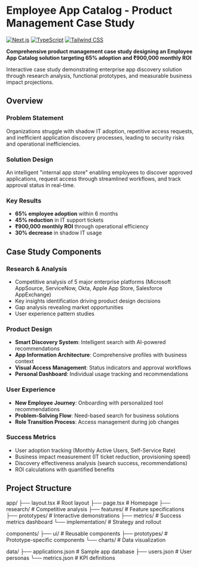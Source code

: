 # Employee App Catalog - Product Management Case Study

[![Next.js](https://img.shields.io/badge/Next.js-14-black)](https://nextjs.org/)
[![TypeScript](https://img.shields.io/badge/TypeScript-5.0-blue)](https://www.typescriptlang.org/)
[![Tailwind CSS](https://img.shields.io/badge/Tailwind-CSS-38B2AC)](https://tailwindcss.com/)

**Comprehensive product management case study designing an Employee App Catalog solution targeting 65% adoption and ₹900,000 monthly ROI**

Interactive case study demonstrating enterprise app discovery solution through research analysis, functional prototypes, and measurable business impact projections.

## Overview

### Problem Statement
Organizations struggle with shadow IT adoption, repetitive access requests, and inefficient application discovery processes, leading to security risks and operational inefficiencies.

### Solution Design
An intelligent "internal app store" enabling employees to discover approved applications, request access through streamlined workflows, and track approval status in real-time.

### Key Results
- **65% employee adoption** within 6 months
- **45% reduction** in IT support tickets  
- **₹900,000 monthly ROI** through operational efficiency
- **30% decrease** in shadow IT usage

## Case Study Components

### Research & Analysis
- Competitive analysis of 5 major enterprise platforms (Microsoft AppSource, ServiceNow, Okta, Apple App Store, Salesforce AppExchange)
- Key insights identification driving product design decisions
- Gap analysis revealing market opportunities
- User experience pattern studies

### Product Design
- **Smart Discovery System**: Intelligent search with AI-powered recommendations
- **App Information Architecture**: Comprehensive profiles with business context
- **Visual Access Management**: Status indicators and approval workflows
- **Personal Dashboard**: Individual usage tracking and recommendations

### User Experience
- **New Employee Journey**: Onboarding with personalized tool recommendations
- **Problem-Solving Flow**: Need-based search for business solutions
- **Role Transition Process**: Access management during job changes

### Success Metrics
- User adoption tracking (Monthly Active Users, Self-Service Rate)
- Business impact measurement (IT ticket reduction, provisioning speed)
- Discovery effectiveness analysis (search success, recommendations)
- ROI calculations with quantified benefits

## Project Structure

app/
├── layout.tsx              # Root layout
├── page.tsx               # Homepage
├── research/              # Competitive analysis
├── features/              # Feature specifications
├── prototypes/            # Interactive demonstrations
├── metrics/               # Success metrics dashboard
└── implementation/        # Strategy and rollout

components/
├── ui/                    # Reusable components
├── prototypes/            # Prototype-specific components
└── charts/                # Data visualization

data/
├── applications.json      # Sample app database
├── users.json            # User personas
└── metrics.json          # KPI definitions
